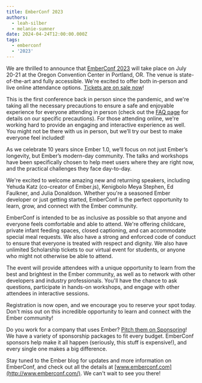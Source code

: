 ```yaml
---
title: EmberConf 2023
authors:
  - leah-silber
  - melanie-sumner
date: 2024-04-24T12:00:00.000Z
tags:
  - emberconf
  - '2023'
---
```


We are thrilled to announce that [EmberConf 2023](https://www.emberconf.com) will take place on July 20-21 at the Oregon Convention Center in Portland, OR. The venue is state-of-the-art and fully accessible. We're excited to offer both in-person and live online attendance options. [Tickets are on sale now](http://www.emberconf.com)!

This is the first conference back in person since the pandemic, and we're taking all the necessary precautions to ensure a safe and enjoyable experience for everyone attending in person (check out the [FAQ page](https://www.emberconf.com/faqs) for details on our specific precautions). For those attending online, we're working hard to provide an engaging and interactive experience as well. You might not be there with us in person, but we’ll try our best to make everyone feel included!

As we celebrate 10 years since Ember 1.0, we’ll focus on not just Ember’s longevity, but Ember’s modern-day community. The talks and workshops have been specifically chosen to help meet users where they are right now, and the practical challenges they face day-to-day.

We're excited to welcome amazing new and returning speakers, including Yehuda Katz (co-creator of Ember.js), Kenigbolo Meya Stephen, Ed Faulkner, and Julia Donaldson. Whether you're a seasoned Ember developer or just getting started, EmberConf is the perfect opportunity to learn, grow, and connect with the Ember community.

EmberConf is intended to be as inclusive as possible so that anyone and everyone feels comfortable and able to attend. We're offering childcare, private infant feeding spaces, closed captioning, and can accommodate special meal requests. We also have a strong and enforced code of conduct to ensure that everyone is treated with respect and dignity. We also have unlimited Scholarship tickets to our virtual event for students, or anyone who might not otherwise be able to attend.

The event will provide attendees with a unique opportunity to learn from the best and brightest in the Ember community, as well as to network with other developers and industry professionals. You'll have the chance to ask questions, participate in hands-on workshops, and engage with other attendees in interactive sessions.

Registration is now open, and we encourage you to reserve your spot today. Don't miss out on this incredible opportunity to learn and connect with the Ember community! 

Do you work for a company that uses Ember? [Pitch them on Sponsoring](https://www.emberconf.com/become-a-sponsor)! We have a variety of sponsorship packages to fit every budget. EmberConf sponsors help make it all happen (seriously, this stuff is expensive!), and every single one makes a big difference.

Stay tuned to the Ember blog for updates and more information on EmberConf, and check out all the details at [www.emberconf.com](http://www.emberconf.com/). We can't wait to see you there!
